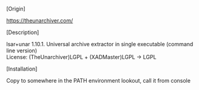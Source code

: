 [Origin]

https://theunarchiver.com/  


[Description]

lsar+unar 1.10.1. Universal archive extractor in single executable (command line version)  
License: (TheUnarchiver)LGPL + (XADMaster)LGPL -> LGPL  

[Installation]

Copy to somewhere in the PATH environment lookout, call it from console  